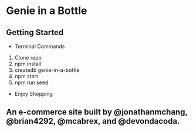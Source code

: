 # Genie in a Bottle
## Getting Started
- Terminal Commands
 1. Clone repo
 2. npm install
 3. createdb genie-in-a-bottle
 4. npm start
 5. npm run seed
- Enjoy Shopping


## An e-commerce site built by @jonathanmchang, @brian4292, @mcabrex, and @devondacoda.
